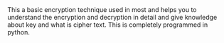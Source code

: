 ##

This a basic encryption technique used in most and helps you to understand the encryption and decryption in detail and give knowledge about key and what is cipher text.
This is completely programmed in python.

##

